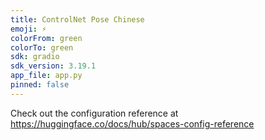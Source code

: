 ```yaml
---
title: ControlNet Pose Chinese
emoji: ⚡
colorFrom: green
colorTo: green
sdk: gradio
sdk_version: 3.19.1
app_file: app.py
pinned: false
---
```


Check out the configuration reference at https://huggingface.co/docs/hub/spaces-config-reference
